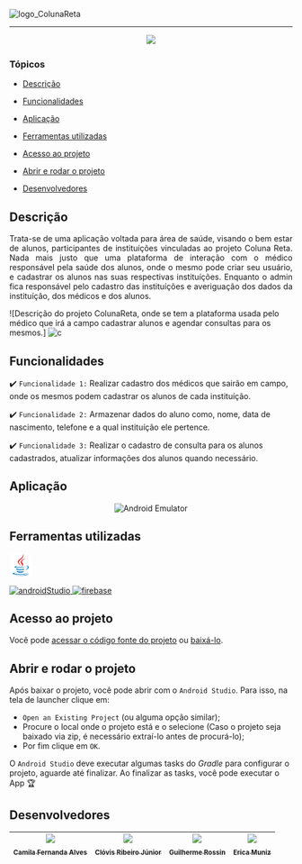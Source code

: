 ![logo_ColunaReta](https://user-images.githubusercontent.com/97872437/186258094-7be2b1ab-3e39-439d-bcd3-1144124ec1d9.png)

<hr>

<p align="center">
   <img src="http://img.shields.io/static/v1?label=STATUS&message=EM%20DESENVOLVIMENTO&color=RED&style=for-the-badge"/>
</p>

### Tópicos

- [Descrição](#descrição)

- [Funcionalidades](#funcionalidades)

- [Aplicação](#aplicação)

- [Ferramentas utilizadas](#ferramentas-utilizadas)

- [Acesso ao projeto](#acesso-ao-projeto)

- [Abrir e rodar o projeto](#abrir-e-rodar-o-projeto)

- [Desenvolvedores](#desenvolvedores)

## Descrição

<p align="justify">
 Trata-se de uma aplicação voltada para área de saúde, visando o bem estar de alunos, participantes de instituíções vinculadas ao projeto Coluna Reta. Nada mais justo que uma plataforma de interação com o médico responsável pela saúde dos alunos, onde o mesmo pode criar seu usuário, e cadastrar os alunos nas suas respectivas instituíções. Enquanto o admin fica responsável pelo cadastro das instituíções e averiguação dos dados da instituíção, dos médicos e dos alunos.

![Descrição do projeto ColunaReta, onde se tem a plataforma usada pelo médico que irá a campo cadastrar alunos e agendar consultas para os mesmos.]
  ![c](https://user-images.githubusercontent.com/97872437/186258281-b1baf9ea-beed-4d09-a809-649178abcd3d.png)

</p>

## Funcionalidades

:heavy_check_mark: `Funcionalidade 1:` Realizar cadastro dos médicos que sairão em campo, onde os mesmos podem cadastrar os alunos de cada instituíção.

:heavy_check_mark: `Funcionalidade 2:` Armazenar dados do aluno como, nome, data de nascimento, telefone e a qual instituíção ele pertence.

:heavy_check_mark: `Funcionalidade 3:` Realizar o cadastro de consulta para os alunos cadastrados, atualizar informações dos alunos quando necessário.

## Aplicação

<div align="center">

![Android Emulator]()

  </div>

###

## Ferramentas utilizadas

<a href="https://www.java.com" target="_blank"> <img src="https://raw.githubusercontent.com/devicons/devicon/master/icons/java/java-original.svg" alt="java" width="40" height="40"/> </a>

<a href="https://developer.android.com/studio" target="_blank"> <img src="https://developer.android.com/images/logos/android.svg" alt="androidStudio" width="40" height="40"/> </a> <a href="https://firebase.google.com/?hl=pt" target="_blank"> <img src="https://www.gstatic.com/mobilesdk/160503_mobilesdk/logo/2x/firebase_96dp.png" alt="firebase" width="40" height="40"/> </a>

###

## Acesso ao projeto

Você pode [acessar o código fonte do projeto](https://github.com/camilafernanda/GlicoCare) ou [baixá-lo](https://github.com/camilafernanda/GlicoCare/archive/refs/heads/main.zip).

## Abrir e rodar o projeto

Após baixar o projeto, você pode abrir com o `Android Studio`. Para isso, na tela de launcher clique em:

- `Open an Existing Project` (ou alguma opção similar);
- Procure o local onde o projeto está e o selecione (Caso o projeto seja baixado via zip, é necessário extraí-lo antes de procurá-lo);
- Por fim clique em `OK`.

O `Android Studio` deve executar algumas tasks do *Gradle* para configurar o projeto, aguarde até finalizar. Ao finalizar as tasks, você pode executar o App 🏆

## Desenvolvedores

| [<img src="https://avatars.githubusercontent.com/u/37356058?v=4" width=115><br><sub>Camila Fernanda Alves</sub>](https://github.com/camilafernanda) |  [<img src="https://avatars.githubusercontent.com/u/38091359?v=4" width=115><br><sub>Clóvis Ribeiro Júnior</sub>](https://github.com/crovim) |  [<img src="https://avatars.githubusercontent.com/u/37315196?v=4" width=115><br><sub>Guilherme Rossin</sub>](https://github.com/GuilhermeRossin) | [<img src="https://avatars.githubusercontent.com/u/21059035?v=4" width=115><br><sub>Erica Muniz</sub>](https://github.com/Erica08muniz) |
| :---: | :---: | :---: | :---:
